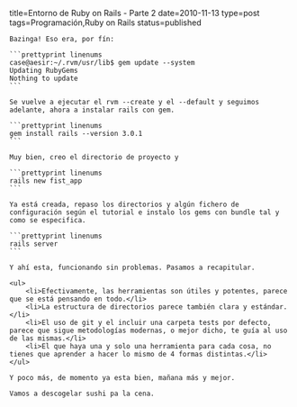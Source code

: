 title=Entorno de Ruby on Rails - Parte 2
date=2010-11-13
type=post
tags=Programación,Ruby on Rails
status=published
~~~~~~
Bazinga! Eso era, por fín:

```prettyprint linenums
case@aesir:~/.rvm/usr/lib$ gem update --system
Updating RubyGems
Nothing to update
```

Se vuelve a ejecutar el rvm --create y el --default y seguimos adelante, ahora a instalar rails con gem.

```prettyprint linenums
gem install rails --version 3.0.1
```

Muy bien, creo el directorio de proyecto y

```prettyprint linenums
rails new fist_app
```

Ya está creada, repaso los directorios y algún fichero de configuración según el tutorial e instalo los gems con bundle tal y como se especifica.

```prettyprint linenums
rails server
```

Y ahí esta, funcionando sin problemas. Pasamos a recapitular.

<ul>
	<li>Efectivamente, las herramientas son útiles y potentes, parece que se está pensando en todo.</li>
	<li>La estructura de directorios parece también clara y estándar.</li>
	<li>El uso de git y el incluir una carpeta tests por defecto, parece que sigue metodologías modernas, o mejor dicho, te guía al uso de las mismas.</li>
	<li>El que haya una y solo una herramienta para cada cosa, no tienes que aprender a hacer lo mismo de 4 formas distintas.</li>
</ul>

Y poco más, de momento ya esta bien, mañana más y mejor.

Vamos a descogelar sushi pa la cena.
